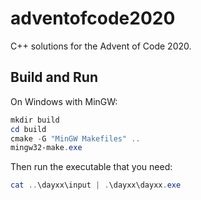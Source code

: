 # adventofcode2020

C++ solutions for the Advent of Code 2020.

## Build and Run

On Windows with MinGW:

```powershell
mkdir build
cd build
cmake -G "MinGW Makefiles" ..
mingw32-make.exe
```

Then run the executable that you need:

```powershell
cat ..\dayxx\input | .\dayxx\dayxx.exe
```